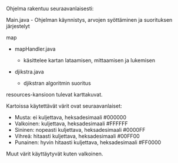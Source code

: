 
Ohjelma rakentuu seuraavanlaisesti:

Main.java
    - Ohjelman käynnistys, arvojen syöttäminen ja suorituksen järjestelyt

map
- mapHandler.java
    - käsittelee kartan lataamisen, mittaamisen ja lukemisen

- djikstra.java
    - djikstran algoritmin suoritus
 

resources-kansioon tulevat karttakuvat.

Kartoissa käytettävät värit ovat seuraavanlaiset:

- Musta: ei kuljettava, heksadesimaali \#000000
- Valkoinen: kuljettava, heksadesimaali \#FFFFFF
- Sininen: nopeasti kuljettava, heksadesimaali \#0000FF
- Vihreä: hitaasti kuljettava, heksadesimaali \#00FF00
- Punainen: hyvin hitaasti kuljettava, heksadesimaali \#FF0000

Muut värit käyttäytyvät kuten valkoinen.

